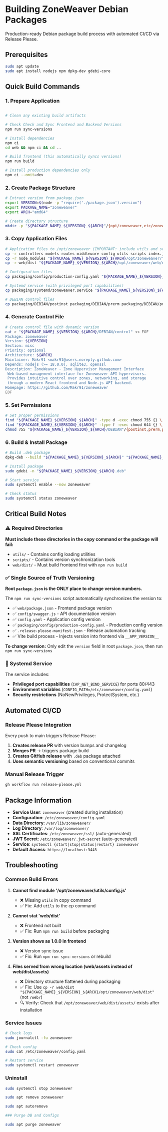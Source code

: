 # Building ZoneWeaver Debian Packages

Production-ready Debian package build process with automated CI/CD via Release Please.

## Prerequisites

```bash
sudo apt update
sudo apt install nodejs npm dpkg-dev gdebi-core
```

## Quick Build Commands

### 1. Prepare Application
```bash

# Clean any existing build artifacts

# Check Check and Sync Frontend and Backend Versions
npm run sync-versions

# Install dependencies
npm ci
cd web && npm ci && cd ..

# Build frontend (this automatically syncs versions)
npm run build

# Install production dependencies only
npm ci --omit=dev
```

### 2. Create Package Structure
```bash
# Extract version from package.json
export VERSION=$(node -p "require('./package.json').version")
export PACKAGE_NAME="zoneweaver"
export ARCH="amd64"

# Create directory structure
mkdir -p "${PACKAGE_NAME}_${VERSION}_${ARCH}"/{opt/zoneweaver,etc/zoneweaver,etc/systemd/system,var/lib/zoneweaver,var/log/zoneweaver,DEBIAN}
```

### 3. Copy Application Files
```bash
# Application files to /opt/zoneweaver (IMPORTANT: include utils and scripts!)
cp -r controllers models routes middleware config utils scripts index.js package.json "${PACKAGE_NAME}_${VERSION}_${ARCH}/opt/zoneweaver/"
cp -r node_modules "${PACKAGE_NAME}_${VERSION}_${ARCH}/opt/zoneweaver/"
cp -r web/dist "${PACKAGE_NAME}_${VERSION}_${ARCH}/opt/zoneweaver/web/dist"

# Configuration files
cp packaging/config/production-config.yaml "${PACKAGE_NAME}_${VERSION}_${ARCH}/etc/zoneweaver/config.yaml"

# Systemd service (with privileged port capabilities)
cp packaging/systemd/zoneweaver.service "${PACKAGE_NAME}_${VERSION}_${ARCH}/etc/systemd/system/"

# DEBIAN control files
cp packaging/DEBIAN/postinst packaging/DEBIAN/prerm packaging/DEBIAN/postrm "${PACKAGE_NAME}_${VERSION}_${ARCH}/DEBIAN/"
```

### 4. Generate Control File
```bash
# Create control file with dynamic version
cat > "${PACKAGE_NAME}_${VERSION}_${ARCH}/DEBIAN/control" << EOF
Package: zoneweaver
Version: ${VERSION}
Section: misc
Priority: optional
Architecture: ${ARCH}
Maintainer: Makr91 <makr91@users.noreply.github.com>
Depends: nodejs (>= 18.0.0), sqlite3, openssl
Description: ZoneWeaver - Zone Hypervisor Management Interface
 Web-based management interface for Zoneweaver API hypervisors.
 Provides intuitive control over zones, networking, and storage
 through a modern React frontend and Node.js API backend.
Homepage: https://github.com/Makr91/zoneweaver
EOF
```

### 5. Set Permissions
```bash
# Set proper permissions
find "${PACKAGE_NAME}_${VERSION}_${ARCH}" -type d -exec chmod 755 {} \;
find "${PACKAGE_NAME}_${VERSION}_${ARCH}" -type f -exec chmod 644 {} \;
chmod 755 "${PACKAGE_NAME}_${VERSION}_${ARCH}/DEBIAN"/{postinst,prerm,postrm}
```

### 6. Build & Install Package
```bash
# Build .deb package
dpkg-deb --build "${PACKAGE_NAME}_${VERSION}_${ARCH}" "${PACKAGE_NAME}_${VERSION}_${ARCH}.deb"

# Install package
sudo gdebi -n "${PACKAGE_NAME}_${VERSION}_${ARCH}.deb"

# Start service
sudo systemctl enable --now zoneweaver

# Check status
sudo systemctl status zoneweaver
```

## Critical Build Notes

### ⚠️ Required Directories
**Must include these directories in the copy command or the package will fail:**
- `utils/` - Contains config loading utilities
- `scripts/` - Contains version synchronization tools
- `web/dist/` - Must build frontend first with `npm run build`

### ✅ Single Source of Truth Versioning
**Root `package.json` is the ONLY place to change version numbers.**

The `npm run sync-versions` script automatically synchronizes the version to:
- ✅ `web/package.json` - Frontend package version
- ✅ `config/swagger.js` - API documentation version  
- ✅ `config.yaml` - Application config version
- ✅ `packaging/config/production-config.yaml` - Production config version
- ✅ `.release-please-manifest.json` - Release automation tracking
- ✅ Vite build process - Injects version into frontend via `__APP_VERSION__`

**To change version:** Only edit the `version` field in root `package.json`, then run `npm run sync-versions`

### 🔧 Systemd Service
The service includes:
- **Privileged port capabilities** (`CAP_NET_BIND_SERVICE`) for ports 80/443
- **Environment variables** (`CONFIG_PATH=/etc/zoneweaver/config.yaml`)
- **Security restrictions** (NoNewPrivileges, ProtectSystem, etc.)

## Automated CI/CD

### Release Please Integration
Every push to main triggers Release Please:
1. **Creates release PR** with version bumps and changelog
2. **Merges PR** → triggers package build
3. **Creates GitHub release** with `.deb` package attached
4. **Uses semantic versioning** based on conventional commits

### Manual Release Trigger
```bash
gh workflow run release-please.yml
```

## Package Information

- **Service User**: `zoneweaver` (created during installation)
- **Configuration**: `/etc/zoneweaver/config.yaml`
- **Data Directory**: `/var/lib/zoneweaver/`
- **Log Directory**: `/var/log/zoneweaver/`
- **SSL Certificates**: `/etc/zoneweaver/ssl/` (auto-generated)
- **JWT Secret**: `/etc/zoneweaver/.jwt-secret` (auto-generated)
- **Service**: `systemctl {start|stop|status|restart} zoneweaver`
- **Default Access**: `https://localhost:3443`

## Troubleshooting

### Common Build Errors
1. **Cannot find module '/opt/zoneweaver/utils/config.js'**
   - ❌ Missing `utils` in copy command
   - ✅ Fix: Add `utils` to the cp command

2. **Cannot stat 'web/dist'**
   - ❌ Frontend not built
   - ✅ Fix: Run `npm run build` before packaging

3. **Version shows as 1.0.0 in frontend**
   - ❌ Version sync issue
   - ✅ Fix: Run `npm run sync-versions` or rebuild

4. **Files served from wrong location (web/assets instead of web/dist/assets)**
   - ❌ Directory structure flattened during packaging
   - ✅ Fix: Use `cp -r web/dist "${PACKAGE_NAME}_${VERSION}_${ARCH}/opt/zoneweaver/web/dist"` (not `/web/`)
   - 🔍 Verify: Check that `/opt/zoneweaver/web/dist/assets/` exists after installation

### Service Issues
```bash
# Check logs
sudo journalctl -fu zoneweaver

# Check config
sudo cat /etc/zoneweaver/config.yaml

# Restart service
sudo systemctl restart zoneweaver
```

### Uninstall
```bash
sudo systemctl stop zoneweaver

sudo apt remove zoneweaver

sudo apt autoremove

### Purge DB and Configs

sudo apt purge zoneweaver